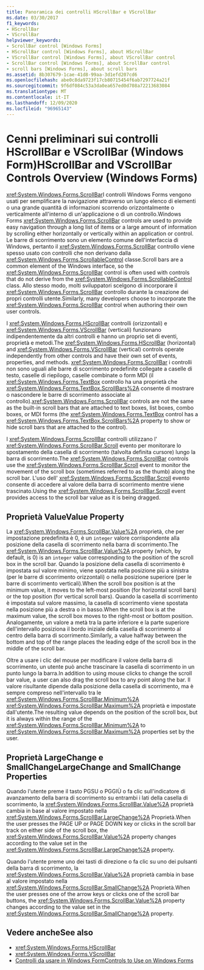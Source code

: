 ```yaml
---
title: Panoramica dei controlli HScrollBar e VScrollBar
ms.date: 03/30/2017
f1_keywords:
- HScrollBar
- VScrollBar
helpviewer_keywords:
- ScrollBar control [Windows Forms]
- HScrollBar control [Windows Forms], about HScrollBar
- VScrollBar control [Windows Forms], about VScrollBar control
- ScrollBar control [Windows Forms], about ScrollBar control
- scroll bars [Windows Forms], about scroll bars
ms.assetid: 8b307679-1cae-41d8-99aa-3d1efd207cd6
ms.openlocfilehash: abe0c8da9723f17cb80715454f6ab7297724a21f
ms.sourcegitcommit: 9f6df084c53a3da0ea657ed0d708a72213683084
ms.translationtype: MT
ms.contentlocale: it-IT
ms.lasthandoff: 12/09/2020
ms.locfileid: "96965143"
---
```

# <a name="hscrollbar-and-vscrollbar-controls-overview-windows-forms"></a><span data-ttu-id="eff68-102">Cenni preliminari sui controlli HScrollBar e VScrollBar (Windows Form)</span><span class="sxs-lookup"><span data-stu-id="eff68-102">HScrollBar and VScrollBar Controls Overview (Windows Forms)</span></span>
<span data-ttu-id="eff68-103"><xref:System.Windows.Forms.ScrollBar>I controlli Windows Forms vengono usati per semplificare la navigazione attraverso un lungo elenco di elementi o una grande quantità di informazioni scorrendo orizzontalmente o verticalmente all'interno di un'applicazione o di un controllo.</span><span class="sxs-lookup"><span data-stu-id="eff68-103">Windows Forms <xref:System.Windows.Forms.ScrollBar> controls are used to provide easy navigation through a long list of items or a large amount of information by scrolling either horizontally or vertically within an application or control.</span></span> <span data-ttu-id="eff68-104">Le barre di scorrimento sono un elemento comune dell'interfaccia di Windows, pertanto il <xref:System.Windows.Forms.ScrollBar> controllo viene spesso usato con controlli che non derivano dalla <xref:System.Windows.Forms.ScrollableControl> classe.</span><span class="sxs-lookup"><span data-stu-id="eff68-104">Scroll bars are a common element of the Windows interface, so the <xref:System.Windows.Forms.ScrollBar> control is often used with controls that do not derive from the <xref:System.Windows.Forms.ScrollableControl> class.</span></span> <span data-ttu-id="eff68-105">Allo stesso modo, molti sviluppatori scelgono di incorporare il <xref:System.Windows.Forms.ScrollBar> controllo durante la creazione dei propri controlli utente.</span><span class="sxs-lookup"><span data-stu-id="eff68-105">Similarly, many developers choose to incorporate the <xref:System.Windows.Forms.ScrollBar> control when authoring their own user controls.</span></span>  
  
 <span data-ttu-id="eff68-106">I <xref:System.Windows.Forms.HScrollBar> controlli (orizzontali) e <xref:System.Windows.Forms.VScrollBar> (verticali) funzionano indipendentemente da altri controlli e hanno un proprio set di eventi, proprietà e metodi.</span><span class="sxs-lookup"><span data-stu-id="eff68-106">The <xref:System.Windows.Forms.HScrollBar> (horizontal) and <xref:System.Windows.Forms.VScrollBar> (vertical) controls operate independently from other controls and have their own set of events, properties, and methods.</span></span> <span data-ttu-id="eff68-107"><xref:System.Windows.Forms.ScrollBar> i controlli non sono uguali alle barre di scorrimento predefinite collegate a caselle di testo, caselle di riepilogo, caselle combinate o form MDI (il <xref:System.Windows.Forms.TextBox> controllo ha una proprietà che <xref:System.Windows.Forms.TextBox.ScrollBars%2A> consente di mostrare o nascondere le barre di scorrimento associate al controllo).</span><span class="sxs-lookup"><span data-stu-id="eff68-107"><xref:System.Windows.Forms.ScrollBar> controls are not the same as the built-in scroll bars that are attached to text boxes, list boxes, combo boxes, or MDI forms (the <xref:System.Windows.Forms.TextBox> control has a <xref:System.Windows.Forms.TextBox.ScrollBars%2A> property to show or hide scroll bars that are attached to the control).</span></span>  
  
 <span data-ttu-id="eff68-108">I <xref:System.Windows.Forms.ScrollBar> controlli utilizzano l' <xref:System.Windows.Forms.ScrollBar.Scroll> evento per monitorare lo spostamento della casella di scorrimento (talvolta definita cursore) lungo la barra di scorrimento.</span><span class="sxs-lookup"><span data-stu-id="eff68-108">The <xref:System.Windows.Forms.ScrollBar> controls use the <xref:System.Windows.Forms.ScrollBar.Scroll> event to monitor the movement of the scroll box (sometimes referred to as the thumb) along the scroll bar.</span></span> <span data-ttu-id="eff68-109">L'uso dell' <xref:System.Windows.Forms.ScrollBar.Scroll> evento consente di accedere al valore della barra di scorrimento mentre viene trascinato.</span><span class="sxs-lookup"><span data-stu-id="eff68-109">Using the <xref:System.Windows.Forms.ScrollBar.Scroll> event provides access to the scroll bar value as it is being dragged.</span></span>  
  
## <a name="value-property"></a><span data-ttu-id="eff68-110">Proprietà Value</span><span class="sxs-lookup"><span data-stu-id="eff68-110">Value Property</span></span>  
 <span data-ttu-id="eff68-111">La <xref:System.Windows.Forms.ScrollBar.Value%2A> proprietà, che per impostazione predefinita è 0, è un `integer` valore corrispondente alla posizione della casella di scorrimento nella barra di scorrimento.</span><span class="sxs-lookup"><span data-stu-id="eff68-111">The <xref:System.Windows.Forms.ScrollBar.Value%2A> property (which, by default, is 0) is an `integer` value corresponding to the position of the scroll box in the scroll bar.</span></span> <span data-ttu-id="eff68-112">Quando la posizione della casella di scorrimento è impostata sul valore minimo, viene spostata nella posizione più a sinistra (per le barre di scorrimento orizzontali) o nella posizione superiore (per le barre di scorrimento verticali).</span><span class="sxs-lookup"><span data-stu-id="eff68-112">When the scroll box position is at the minimum value, it moves to the left-most position (for horizontal scroll bars) or the top position (for vertical scroll bars).</span></span> <span data-ttu-id="eff68-113">Quando la casella di scorrimento è impostata sul valore massimo, la casella di scorrimento viene spostata nella posizione più a destra o in basso.</span><span class="sxs-lookup"><span data-stu-id="eff68-113">When the scroll box is at the maximum value, the scroll box moves to the right-most or bottom position.</span></span> <span data-ttu-id="eff68-114">Analogamente, un valore a metà tra la parte inferiore e la parte superiore dell'intervallo posiziona il bordo iniziale della casella di scorrimento al centro della barra di scorrimento.</span><span class="sxs-lookup"><span data-stu-id="eff68-114">Similarly, a value halfway between the bottom and top of the range places the leading edge of the scroll box in the middle of the scroll bar.</span></span>  
  
 <span data-ttu-id="eff68-115">Oltre a usare i clic del mouse per modificare il valore della barra di scorrimento, un utente può anche trascinare la casella di scorrimento in un punto lungo la barra.</span><span class="sxs-lookup"><span data-stu-id="eff68-115">In addition to using mouse clicks to change the scroll bar value, a user can also drag the scroll box to any point along the bar.</span></span> <span data-ttu-id="eff68-116">Il valore risultante dipende dalla posizione della casella di scorrimento, ma è sempre compreso nell'intervallo tra le <xref:System.Windows.Forms.ScrollBar.Minimum%2A> <xref:System.Windows.Forms.ScrollBar.Maximum%2A> proprietà e impostate dall'utente.</span><span class="sxs-lookup"><span data-stu-id="eff68-116">The resulting value depends on the position of the scroll box, but it is always within the range of the <xref:System.Windows.Forms.ScrollBar.Minimum%2A> to <xref:System.Windows.Forms.ScrollBar.Maximum%2A> properties set by the user.</span></span>  
  
## <a name="largechange-and-smallchange-properties"></a><span data-ttu-id="eff68-117">Proprietà LargeChange e SmallChange</span><span class="sxs-lookup"><span data-stu-id="eff68-117">LargeChange and SmallChange Properties</span></span>  
 <span data-ttu-id="eff68-118">Quando l'utente preme il tasto PGSU o PGGIÙ o fa clic sull'indicatore di avanzamento della barra di scorrimento su entrambi i lati della casella di scorrimento, la <xref:System.Windows.Forms.ScrollBar.Value%2A> proprietà cambia in base al valore impostato nella <xref:System.Windows.Forms.ScrollBar.LargeChange%2A> Proprietà.</span><span class="sxs-lookup"><span data-stu-id="eff68-118">When the user presses the PAGE UP or PAGE DOWN key or clicks in the scroll bar track on either side of the scroll box, the <xref:System.Windows.Forms.ScrollBar.Value%2A> property changes according to the value set in the <xref:System.Windows.Forms.ScrollBar.LargeChange%2A> property.</span></span>  
  
 <span data-ttu-id="eff68-119">Quando l'utente preme uno dei tasti di direzione o fa clic su uno dei pulsanti della barra di scorrimento, la <xref:System.Windows.Forms.ScrollBar.Value%2A> proprietà cambia in base al valore impostato nella <xref:System.Windows.Forms.ScrollBar.SmallChange%2A> Proprietà.</span><span class="sxs-lookup"><span data-stu-id="eff68-119">When the user presses one of the arrow keys or clicks one of the scroll bar buttons, the <xref:System.Windows.Forms.ScrollBar.Value%2A> property changes according to the value set in the <xref:System.Windows.Forms.ScrollBar.SmallChange%2A> property.</span></span>  
  
## <a name="see-also"></a><span data-ttu-id="eff68-120">Vedere anche</span><span class="sxs-lookup"><span data-stu-id="eff68-120">See also</span></span>

- <xref:System.Windows.Forms.HScrollBar>
- <xref:System.Windows.Forms.VScrollBar>
- [<span data-ttu-id="eff68-121">Controlli da usare in Windows Form</span><span class="sxs-lookup"><span data-stu-id="eff68-121">Controls to Use on Windows Forms</span></span>](controls-to-use-on-windows-forms.md)
